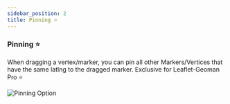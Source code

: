 ```yaml
---
sidebar_position: 2
title: Pinning ⭐
---
```


### Pinning ⭐

When dragging a vertex/marker, you can pin all other Markers/Vertices that have the same latlng to the dragged marker. Exclusive for Leaflet-Geoman Pro ⭐

![Pinning Option](https://geoman-static.onrender.com/assets/pinning.gif)
